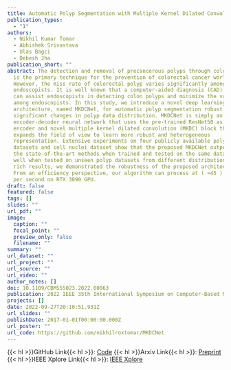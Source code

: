 ```yaml
---
title: Automatic Polyp Segmentation with Multiple Kernel Dilated Convolution Network
publication_types:
  - "1"
authors:
  - Nikhil Kumar Tomar
  - Abhishek Srivastava
  - Ulas Bagci
  - Debesh Jha
publication_short: ""
abstract: The detection and removal of precancerous polyps through colonoscopy
  is the primary technique for the prevention of colorectal cancer worldwide.
  However, the miss rate of colorectal polyp varies significantly among the
  endoscopists. It is well known that a computer-aided diagnosis (CAD) system
  can assist endoscopists in detecting colon polyps and minimize the variation
  among endoscopists. In this study, we introduce a novel deep learning
  architecture, named MKDCNet, for automatic polyp segmentation robust to
  significant changes in polyp data distribution. MKDCNet is simply an
  encoder-decoder neural network that uses the pre-trained ResNet50 as the
  encoder and novel multiple kernel dilated convolution (MKDC) block that
  expands the field of view to learn more robust and heterogeneous
  representation. Extensive experiments on four publicly available polyp
  datasets and cell nuclei dataset show that the proposed MKDCNet outperforms
  the state-of-the-art methods when trained and tested on the same dataset as
  well when tested on unseen polyp datasets from different distributions. With
  rich results, we demonstrated the robustness of the proposed architecture.
  From an efficiency perspective, our algorithm can process at ( ≈45 ) frames
  per second on RTX 3090 GPU.
draft: false
featured: false
tags: []
slides: ""
url_pdf: ""
image:
  caption: ""
  focal_point: ""
  preview_only: false
  filename: ""
summary: ""
url_dataset: ""
url_project: ""
url_source: ""
url_video: ""
author_notes: []
doi: 10.1109/CBMS55023.2022.00063
publication: 2022 IEEE 35th International Symposium on Computer-Based Medical Systems (CBMS)
projects: []
date: 2022-09-27T20:10:51.931Z
url_slides: ""
publishDate: 2017-01-01T00:00:00.000Z
url_poster: ""
url_code: https://github.com/nikhilroxtomar/MKDCNet
---
```


{{< hl >}}GitHub Link{{< hl >}}: [Code](https://github.com/nikhilroxtomar/MKDCNet)
{{< hl >}}Arxiv Link{{< hl >}}: [Preprint](https://arxiv.org/abs/2206.06264)
{{< hl >}}IEEE Xplore Link{{< hl >}}: [IEEE Xplore]()

